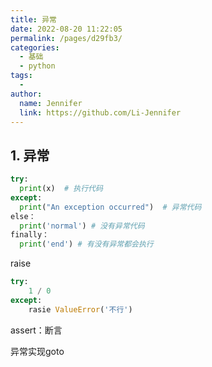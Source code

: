 ```yaml
---
title: 异常
date: 2022-08-20 11:22:05
permalink: /pages/d29fb3/
categories:
  - 基础
  - python
tags:
  - 
author: 
  name: Jennifer
  link: https://github.com/Li-Jennifer
---
```

## 1. 异常
```python
try:
  print(x)  # 执行代码
except:
  print("An exception occurred")  # 异常代码
else：
  print('normal') # 没有异常代码
finally：
  print('end') # 有没有异常都会执行
```
raise
```python
try:
    1 / 0
except:
    rasie ValueError('不行')
```
assert：断言


异常实现goto